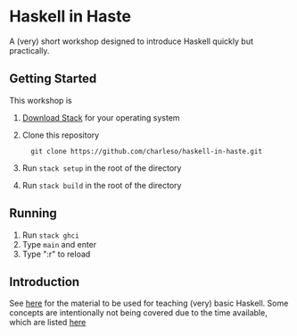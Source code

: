 # Haskell in Haste

A (very) short workshop designed to introduce Haskell quickly but practically.

## Getting Started

This workshop is 

1. [Download Stack](https://github.com/commercialhaskell/stack/wiki/Downloads) for your operating system
2. Clone this repository

         git clone https://github.com/charleso/haskell-in-haste.git

3. Run `stack setup` in the root of the directory
4. Run `stack build` in the root of the directory

## Running

1. Run `stack ghci`
2. Type `main` and enter
3. Type ":r" to reload

## Introduction

See [here](Introduction.md) for the material to be used for teaching (very) basic Haskell.
Some concepts are intentionally not being covered due to the time available, which are listed [here](Avoid.md)
